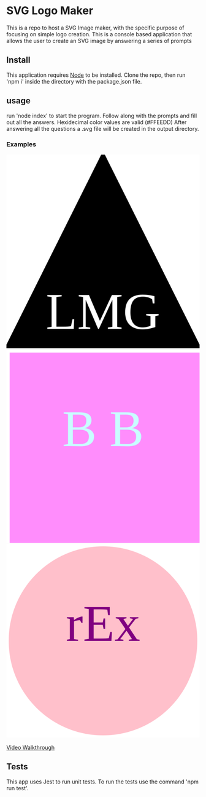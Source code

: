 # SVG Logo Maker
This is a repo to host a SVG Image maker, with the specific purpose of focusing on simple logo creation.
This is a console based application that allows the user to create an SVG image by answering a series of prompts

## Install
This application requires [Node](https://nodejs.org) to be installed.
Clone the repo, then run 'npm i' inside the directory with the package.json file.

## usage
run 'node index' to start the program.
Follow along with the prompts and fill out all the answers.
Hexidecimal color values are valid (#FFEEDD)
After answering all the questions a .svg file will be created in the output directory.

### Examples

![alt text](./examples/triangle_LMG.svg)![alt text](./examples/square_bb.svg)![alt text](./examples/circle_rEx.svg)

[Video Walkthrough](https://drive.google.com/file/d/1bOME2m1dEGn4L4R5Wb1w-cUl3aSyB6Xr/view?usp=sharing)

## Tests
This app uses Jest to run unit tests. 
To run the tests use the command 'npm run test'.
